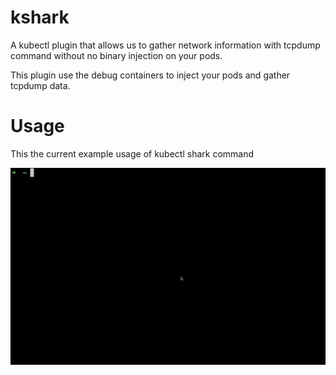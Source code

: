 # kshark

A kubectl plugin that allows us to gather network information with tcpdump command without no binary injection on your pods.

This plugin use the debug containers to inject your pods and gather tcpdump data.

# Usage

This the current example usage of kubectl shark command

<img src="img/main.gif"></img>